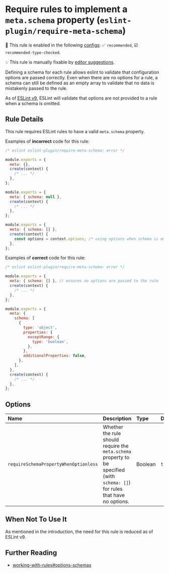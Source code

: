 # Require rules to implement a `meta.schema` property (`eslint-plugin/require-meta-schema`)

💼 This rule is enabled in the following [configs](https://github.com/eslint-community/eslint-plugin-eslint-plugin#presets): ✅ `recommended`, ☑️ `recommended-type-checked`.

💡 This rule is manually fixable by [editor suggestions](https://eslint.org/docs/developer-guide/working-with-rules#providing-suggestions).

<!-- end auto-generated rule header -->

Defining a schema for each rule allows eslint to validate that configuration options are passed correctly. Even when there are no options for a rule, a schema can still be defined as an empty array to validate that no data is mistakenly passed to the rule.

As of [ESLint v9](https://github.com/eslint/rfcs/tree/main/designs/2021-schema-object-rules#motivation-for-requiring-schemas), ESLint will validate that options are not provided to a rule when a schema is omitted.

## Rule Details

This rule requires ESLint rules to have a valid `meta.schema` property.

Examples of **incorrect** code for this rule:

```js
/* eslint eslint-plugin/require-meta-schema: error */

module.exports = {
  meta: {},
  create(context) {
    /* ... */
  },
};

module.exports = {
  meta: { schema: null },
  create(context) {
    /* ... */
  },
};

module.exports = {
  meta: { schema: [] },
  create(context) {
    const options = context.options; /* using options when schema is empty */
  },
};
```

Examples of **correct** code for this rule:

```js
/* eslint eslint-plugin/require-meta-schema: error */

module.exports = {
  meta: { schema: [] }, // ensures no options are passed to the rule
  create(context) {
    /* ... */
  },
};

module.exports = {
  meta: {
    schema: [
      {
        type: 'object',
        properties: {
          exceptRange: {
            type: 'boolean',
          },
        },
        additionalProperties: false,
      },
    ],
  },
  create(context) {
    /* ... */
  },
};
```

## Options

<!-- begin auto-generated rule options list -->

| Name                                  | Description                                                                                                                    | Type    | Default |
| :------------------------------------ | :----------------------------------------------------------------------------------------------------------------------------- | :------ | :------ |
| `requireSchemaPropertyWhenOptionless` | Whether the rule should require the `meta.schema` property to be specified (with `schema: []`) for rules that have no options. | Boolean | `true`  |

<!-- end auto-generated rule options list -->

## When Not To Use It

As mentioned in the introduction, the need for this rule is reduced as of ESLint v9.

## Further Reading

* [working-with-rules#options-schemas](https://eslint.org/docs/developer-guide/working-with-rules#options-schemas)
